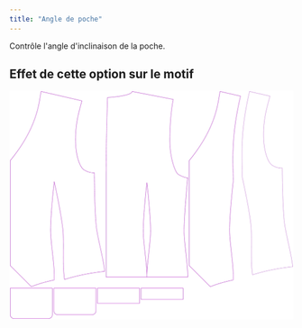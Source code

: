 ```yaml
---
title: "Angle de poche"
---
```


Contrôle l'angle d'inclinaison de la poche.

## Effet de cette option sur le motif

![Cette image montre l'effet de cette option en superposant plusieurs variantes qui ont une valeur différente pour cette option](wahid_pocketangle_sample.svg "Effet de cette option sur le motif")
